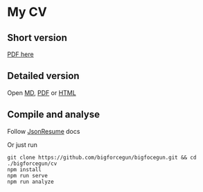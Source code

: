 # My CV

<!--
## Other resources

You can see a short portfolio on the following resources
- [hh.ru](https://hh.ru)
- [career.habr.com](https://career.habr.com/bigforcegun)
- [linkedin](https://www.linkedin.com/in/bigforcegun/)
-->
## Short version

[PDF here](build/resume.short.ru.pdf)

## Detailed version

Open [MD](build/resume.full.md), [PDF](build/resume.full.pdf) or [HTML](build/resume.full.html)

## Compile and analyse

Follow [JsonResume](https://jsonresume.org/) docs

Or just run

```shell script
git clone https://github.com/bigforcegun/bigfocegun.git && cd ./bigforcegun/cv
npm install
npm run serve
npm run analyze
```
